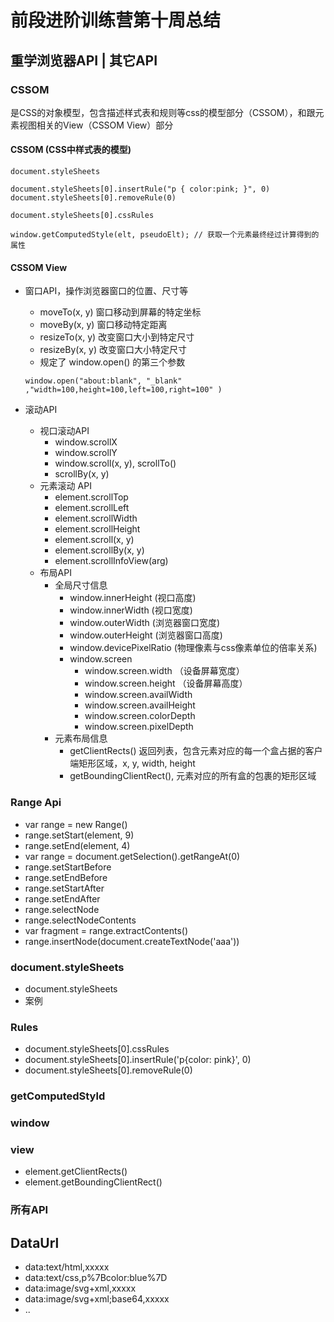# 前段进阶训练营第十周总结

##  重学浏览器API | 其它API

### CSSOM

是CSS的对象模型，包含描述样式表和规则等css的模型部分（CSSOM），和跟元素视图相关的View（CSSOM View）部分

#### CSSOM (CSS中样式表的模型)

```
document.styleSheets

document.styleSheets[0].insertRule("p { color:pink; }", 0)
document.styleSheets[0].removeRule(0)

document.styleSheets[0].cssRules

window.getComputedStyle(elt, pseudoElt); // 获取一个元素最终经过计算得到的属性
```

#### CSSOM View

- 窗口API，操作浏览器窗口的位置、尺寸等

  - moveTo(x, y) 窗口移动到屏幕的特定坐标
  - moveBy(x, y) 窗口移动特定距离
  - resizeTo(x, y) 改变窗口大小到特定尺寸
  - resizeBy(x, y) 改变窗口大小特定尺寸
  - 规定了 window.open() 的第三个参数

  ```
  window.open("about:blank", "_blank" ,"width=100,height=100,left=100,right=100" )
  ```

- 滚动API

  - 视口滚动API
    - window.scrollX
    - window.scrollY
    - window.scroll(x, y), scrollTo()
    - scrollBy(x, y)
  - 元素滚动 API
    - element.scrollTop
    - element.scrollLeft
    - element.scrollWidth
    - element.scrollHeight
    - element.scroll(x, y)
    - element.scrollBy(x, y)
    - element.scrollInfoView(arg)
  - 布局API
    - 全局尺寸信息
      - window.innerHeight (视口高度)
      - window.innerWidth (视口宽度)
      - window.outerWidth (浏览器窗口宽度)
      - window.outerHeight (浏览器窗口高度)
      - window.devicePixelRatio (物理像素与css像素单位的倍率关系)
      - window.screen
        - window.screen.width （设备屏幕宽度）
        - window.screen.height （设备屏幕高度）
        - window.screen.availWidth
        - window.screen.availHeight
        - window.screen.colorDepth
        - window.screen.pixelDepth
    - 元素布局信息
      - getClientRects() 返回列表，包含元素对应的每一个盒占据的客户端矩形区域，x, y, width, height
      - getBoundingClientRect(), 元素对应的所有盒的包裹的矩形区域

### Range Api

- var range = new Range()
- range.setStart(element, 9)
- range.setEnd(element, 4)
- var range = document.getSelection().getRangeAt(0)
- range.setStartBefore
- range.setEndBefore
- range.setStartAfter
- range.setEndAfter
- range.selectNode
- range.selectNodeContents
- var fragment = range.extractContents()
- range.insertNode(document.createTextNode('aaa'))

### document.styleSheets

- document.styleSheets
- 案例

### Rules

- document.styleSheets[0].cssRules
- document.styleSheets[0].insertRule('p{color: pink}', 0)
- document.styleSheets[0].removeRule(0)

### getComputedStyld

### window

### view

- element.getClientRects()
- element.getBoundingClientRect()

### 所有API

## DataUrl

- data:text/html,xxxxx
- data:text/css,p%7Bcolor:blue%7D
- data:image/svg+xml,xxxxx
- data:image/svg+xml;base64,xxxxx
- ..